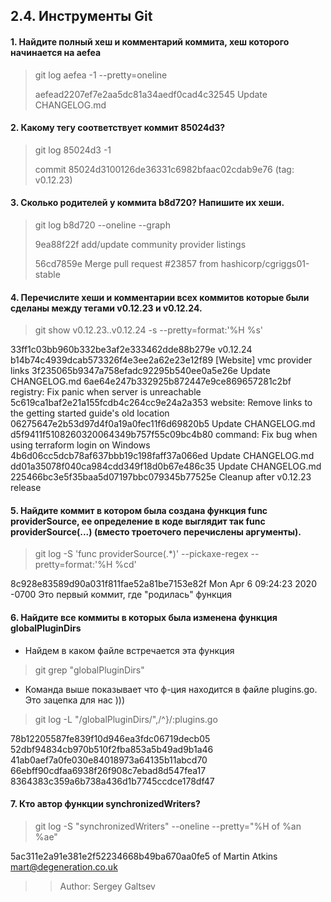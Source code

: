 ## 2.4. Инструменты Git

#### 1. Найдите полный хеш и комментарий коммита, хеш которого начинается на aefea
> git log aefea -1 --pretty=oneline
> 
> aefead2207ef7e2aa5dc81a34aedf0cad4c32545 Update CHANGELOG.md

#### 2. Какому тегу соответствует коммит 85024d3?
> git log 85024d3 -1
> 
> commit 85024d3100126de36331c6982bfaac02cdab9e76 (tag: v0.12.23)

#### 3. Сколько родителей у коммита b8d720? Напишите их хеши.
> git log b8d720 --oneline --graph
> 
> 9ea88f22f add/update community provider listings
> 
> 56cd7859e Merge pull request #23857 from hashicorp/cgriggs01-stable

#### 4. Перечислите хеши и комментарии всех коммитов которые были сделаны между тегами v0.12.23 и v0.12.24.
> git show v0.12.23..v0.12.24 -s --pretty=format:'%H %s'

33ff1c03bb960b332be3af2e333462dde88b279e v0.12.24
b14b74c4939dcab573326f4e3ee2a62e23e12f89 [Website] vmc provider links
3f235065b9347a758efadc92295b540ee0a5e26e Update CHANGELOG.md
6ae64e247b332925b872447e9ce869657281c2bf registry: Fix panic when server is unreachable
5c619ca1baf2e21a155fcdb4c264cc9e24a2a353 website: Remove links to the getting started guide's old location
06275647e2b53d97d4f0a19a0fec11f6d69820b5 Update CHANGELOG.md
d5f9411f5108260320064349b757f55c09bc4b80 command: Fix bug when using terraform login on Windows
4b6d06cc5dcb78af637bbb19c198faff37a066ed Update CHANGELOG.md
dd01a35078f040ca984cdd349f18d0b67e486c35 Update CHANGELOG.md
225466bc3e5f35baa5d07197bbc079345b77525e Cleanup after v0.12.23 release

#### 5. Найдите коммит в котором была создана функция func providerSource, ее определение в коде выглядит так func providerSource(...) (вместо троеточего перечислены аргументы).
>git log -S 'func providerSource(.*)' --pickaxe-regex --pretty=format:'%H %cd'

8c928e83589d90a031f811fae52a81be7153e82f Mon Apr 6 09:24:23 2020 -0700
Это первый коммит, где "родилась" функция

#### 6. Найдите все коммиты в которых была изменена функция globalPluginDirs
+ Найдем в каком файле встречается эта функция
> git grep "globalPluginDirs"
+ Команда выше показывает что ф-ция находится в файле plugins.go. Это зацепка для нас )))
> git log -L "/globalPluginDirs/",/^}/:plugins.go

78b12205587fe839f10d946ea3fdc06719decb05
52dbf94834cb970b510f2fba853a5b49ad9b1a46
41ab0aef7a0fe030e84018973a64135b11abcd70
66ebff90cdfaa6938f26f908c7ebad8d547fea17
8364383c359a6b738a436d1b7745ccdce178df47

#### 7. Кто автор функции synchronizedWriters?

> git log -S "synchronizedWriters" --oneline --pretty="%H of %an %ae"

5ac311e2a91e381e2f52234668b49ba670aa0fe5 of Martin Atkins mart@degeneration.co.uk

>>Author: Sergey Galtsev